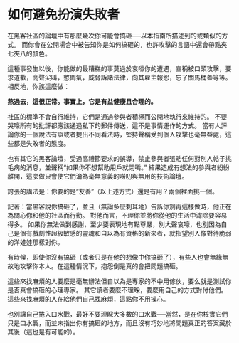 # 如何避免扮演失敗者 #

在黑客社區的論壇中有那麼幾次你可能會搞砸──以本指南所描述到的或類似的方式。 而你會在公開場合中被告知你是如何搞砸的，也許攻擊的言語中還會帶點夾七夾八的顏色。

這種事發生以後，你能做的最糟糕的事莫過於哀嚎你的遭遇，宣稱被口頭攻擊，要求道歉，高聲尖叫，憋悶氣，威脅訴諸法律，向其雇主報怨，忘了關馬桶蓋等等。 相反地，你該這麼做：

**熬過去，這很正常。事實上，它是有益健康且合理的。**

社區的標準不會自行維持，它們是通過參與者積極而公開地執行來維持的。 不要哭嚎所有的批評都應該通過私下的郵件傳送，這不是事情運作的方式。 當有人評論你的一個說法有誤或者提出不同看法時，堅持聲稱受到個人攻擊也毫無益處，這些都是失敗者的態度。

也有其它的黑客論壇，受過高禮節要求的誤導，禁止參與者張貼任何對別人帖子挑毛病的消息，並聲稱“如果你不想幫助用戶就閉嘴。” 結果造成有想法的參與者紛紛離開，這麼做只會使它們淪為毫無意義的嘮叨與無用的技術論壇。

誇張的講法是：你要的是“友善”（以上述方式）還是有用？兩個裡面挑一個。

記著：當黑客說你搞砸了，並且（無論多麼刺耳地）告訴你別再這樣做時，他正在為關心你和他的社區而行動。 對他而言，不理你並將你從他的生活中濾除要容易得多。 如果你無法做到感謝，至少要表現地有點尊嚴，別大聲哀嚎，也別因為自己是個有戲劇性超級敏感的靈魂和自以為有資格的新來者，就指望別人像對待脆弱的洋娃娃那樣對你。

有時候，即使你沒有搞砸（或者只是在他的想像中你搞砸了），有些人也會無緣無故地攻擊你本人。在這種情況下，抱怨倒是真的會把問題搞砸。

這些來找麻煩的人要麼是毫無辦法但自以為是專家的不中用傢伙，要么就是測試你是否真會搞砸的心理專家。 其它讀者要麼不理睬，要麼用自己的方式對付他們。這些來找麻煩的人在給他們自己找麻煩，這點你不用操心。

也別讓自己捲入口水戰，最好不要理睬大多數的口水戰──當然，是在你核實它們只是口水戰，而並未指出你有搞砸的地方，而且沒有巧妙地將問題真正的答案藏於其後（這也是有可能的）。
